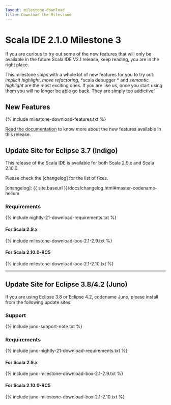 ```yaml
---
layout: milestone-download
title: Download the Milestone
---
```


# Scala IDE 2.1.0 Milestone 3

If you are curious to try out some of the new features that will only be available in the future 
Scala IDE V2.1 release, keep reading, you are in the right place.

This milestone ships with a whole lot of new features for you to try out: *implicit 
highlight*, *move refactoring*, *scala debugger * and *semantic highlight* are the most 
exciting ones. If you are like us, once you start using them you will no longer be able go back. 
They are simply too addictive!

## New Features
{% include milestone-download-features.txt %}

[Read the documentation](http://scala-ide.org/docs/helium/index.html) to know more about the 
new features available in this release.

## Update Site for Eclipse 3.7 (Indigo)

This release of the Scala IDE is available for both Scala 2.9.x and Scala 2.10.0.

Please check the [changelog] for the list of fixes.

[changelog]: {{ site.baseurl }}/docs/changelog.html#master-codename-helium

### Requirements
{% include nightly-21-download-requirements.txt %}

#### For Scala 2.9.x
{% include milestone-download-box-2.1-2.9.txt %}

#### For Scala 2.10.0-RC5
{% include milestone-download-box-2.1-2.10.txt %}

------

## Update Site for Eclipse 3.8/4.2 (Juno)
If you are using Eclipse 3.8 or Eclipse 4.2, codename Juno, please install from the following update sites.

### Support
{% include juno-support-note.txt %}

### Requirements
{% include juno-nightly-21-download-requirements.txt %}

#### For Scala 2.9.x
{% include juno-milestone-download-box-2.1-2.9.txt %}

#### For Scala 2.10.0-RC5
{% include juno-milestone-download-box-2.1-2.10.txt %}
